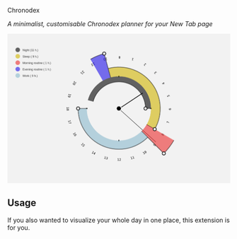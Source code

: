 
Chronodex

*A minimalist, customisable Chronodex planner for your New Tab page*

![screenshot](https://raw.githubusercontent.com/She110ck/chronodex/main/screenshot.png)

## Usage
If you also wanted to visualize your whole day in one place, this extension is for you. 